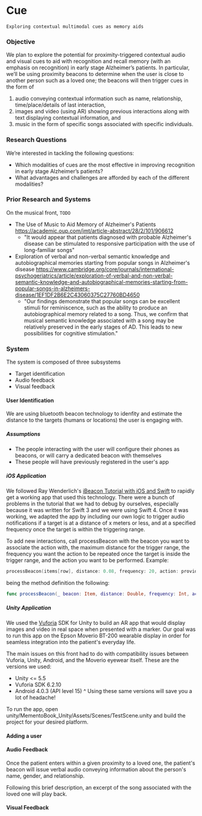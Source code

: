 # Cue

    Exploring contextual multimodal cues as memory aids

### Objective

We plan to explore the potential for proximity-triggered contextual audio and visual cues to aid with recognition and recall memory (with an emphasis on recognition) in early stage Alzheimer’s patients. In particular, we’ll be using proximity beacons to determine when the user is close to another person such as a loved one; the beacons will then trigger cues in the form of 

1. audio conveying contextual information such as name, relationship, time/place/details of last interaction, 
2. images and video (using AR) showing previous interactions along with text displaying contextual information, and 
3. music in the form of specific songs associated with specific individuals. 

### Research Questions

We’re interested in tackling the following questions:

- Which modalities of cues are the most effective in improving recognition in early stage Alzheimer’s patients? 
- What advantages and challenges are afforded by each of the different modalities?

### Prior Research and Systems

On the musical front, `TODO`
- The Use of Music to Aid Memory of Alzheimer's Patients https://academic.oup.com/jmt/article-abstract/28/2/101/906612
  - "It would appear that patients diagnosed with probable Alzheimer's disease can be stimulated to responsive participation with the use of long-familiar songs"
- Exploration of verbal and non-verbal semantic knowledge and autobiographical memories starting from popular songs in Alzheimer's disease https://www.cambridge.org/core/journals/international-psychogeriatrics/article/exploration-of-verbal-and-non-verbal-semantic-knowledge-and-autobiographical-memories-starting-from-popular-songs-in-alzheimers-disease/1EF1DF2B6E2C43060375C27760BD4650
  - "Our findings demonstrate that popular songs can be excellent stimuli for reminiscence, such as the ability to produce an autobiographical memory related to a song. Thus, we confirm that musical semantic knowledge associated with a song may be relatively preserved in the early stages of AD. This leads to new possibilities for cognitive stimulation."

### System

The system is composed of three subsystems

- Target identification
- Audio feedback
- Visual feedback

#### User Identification

We are using bluetooth beacon technology to idenfity and estimate the distance to the targets (humans or locations) the user is engaging with.

##### Assumptions

- The people interacting with the user will configure their phones as beacons, or will carry a dedicated beacon with themselves
- These people will have previously registered in the user's app

##### iOS Application

We followed Ray Wenderlich's [iBeacon Tutorial with iOS and Swift](https://www.raywenderlich.com/152330/ibeacon-tutorial-ios-swift) to rapidly get a working app that used this technology. There were a bunch of problems in the tutorial that we had to debug by ourselves, especially because it was written for Swift 3 and we were using Swift 4. Once it was working, we adapted the app by including our own logic to trigger audio notifications if a target is at a distance of x meters or less, and at a specified frequency once the target is within the triggering range.

To add new interactions, call processBeacon with the beacon you want to associate the action with, the maximum distance for the trigger range, the frequency you want the action to be repeated once the target is inside the trigger range, and the action you want to be performed. Example:

```swift
processBeacon(items[row], distance: 0.08, frequency: 20, action: provideInfo)
```

being the method definition the following:

```swift
func processBeacon(_ beacon: Item, distance: Double, frequency: Int, action: (_ beacon: Item) -> ())
```

##### Unity Application

We used the [Vuforia](https://vuforia.com/) SDK for Unity to build an AR app that would display images and video in real space when presented with a marker. Our goal was to run this app on the Epson Moverio BT-200 wearable display in order for seamless integration into the patient's everyday life.

The main issues on this front had to do with compatibility issues between Vuforia, Unity, Android, and the Moverio eyewear itself. These are the versions we used:
- Unity <= 5.5
- Vuforia SDK 6.2.10
- Android 4.0.3 (API level 15)
^ Using these same versions will save you a lot of headache!

To run the app, open unity/MementoBook_Unity/Assets/Scenes/TestScene.unity and build the project for your desired platform.


#### Adding a user

#### Audio Feedback
Once the patient enters within a given proximity to a loved one, the patient's beacon will issue verbal audio conveying information about the person's name, gender, and relationship.

Following this brief description, an excerpt of the song associated with the loved one will play back. 

#### Visual Feedback

